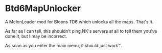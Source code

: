 # Btd6MapUnlocker

A MelonLoader mod for Bloons TD6 which unlocks all the maps. That's it.

As far as I can tell, this shouldn't ping NK's servers at all to tell them you've done it, but I may be incorrect.

As soon as you enter the main menu, it should just work™️.
